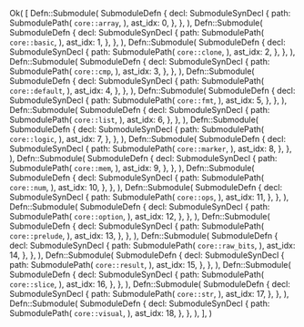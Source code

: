 Ok(
    [
        Defn::Submodule(
            SubmoduleDefn {
                decl: SubmoduleSynDecl {
                    path: SubmodulePath(
                        `core::array`,
                    ),
                    ast_idx: 0,
                },
            },
        ),
        Defn::Submodule(
            SubmoduleDefn {
                decl: SubmoduleSynDecl {
                    path: SubmodulePath(
                        `core::basic`,
                    ),
                    ast_idx: 1,
                },
            },
        ),
        Defn::Submodule(
            SubmoduleDefn {
                decl: SubmoduleSynDecl {
                    path: SubmodulePath(
                        `core::clone`,
                    ),
                    ast_idx: 2,
                },
            },
        ),
        Defn::Submodule(
            SubmoduleDefn {
                decl: SubmoduleSynDecl {
                    path: SubmodulePath(
                        `core::cmp`,
                    ),
                    ast_idx: 3,
                },
            },
        ),
        Defn::Submodule(
            SubmoduleDefn {
                decl: SubmoduleSynDecl {
                    path: SubmodulePath(
                        `core::default`,
                    ),
                    ast_idx: 4,
                },
            },
        ),
        Defn::Submodule(
            SubmoduleDefn {
                decl: SubmoduleSynDecl {
                    path: SubmodulePath(
                        `core::fmt`,
                    ),
                    ast_idx: 5,
                },
            },
        ),
        Defn::Submodule(
            SubmoduleDefn {
                decl: SubmoduleSynDecl {
                    path: SubmodulePath(
                        `core::list`,
                    ),
                    ast_idx: 6,
                },
            },
        ),
        Defn::Submodule(
            SubmoduleDefn {
                decl: SubmoduleSynDecl {
                    path: SubmodulePath(
                        `core::logic`,
                    ),
                    ast_idx: 7,
                },
            },
        ),
        Defn::Submodule(
            SubmoduleDefn {
                decl: SubmoduleSynDecl {
                    path: SubmodulePath(
                        `core::marker`,
                    ),
                    ast_idx: 8,
                },
            },
        ),
        Defn::Submodule(
            SubmoduleDefn {
                decl: SubmoduleSynDecl {
                    path: SubmodulePath(
                        `core::mem`,
                    ),
                    ast_idx: 9,
                },
            },
        ),
        Defn::Submodule(
            SubmoduleDefn {
                decl: SubmoduleSynDecl {
                    path: SubmodulePath(
                        `core::num`,
                    ),
                    ast_idx: 10,
                },
            },
        ),
        Defn::Submodule(
            SubmoduleDefn {
                decl: SubmoduleSynDecl {
                    path: SubmodulePath(
                        `core::ops`,
                    ),
                    ast_idx: 11,
                },
            },
        ),
        Defn::Submodule(
            SubmoduleDefn {
                decl: SubmoduleSynDecl {
                    path: SubmodulePath(
                        `core::option`,
                    ),
                    ast_idx: 12,
                },
            },
        ),
        Defn::Submodule(
            SubmoduleDefn {
                decl: SubmoduleSynDecl {
                    path: SubmodulePath(
                        `core::prelude`,
                    ),
                    ast_idx: 13,
                },
            },
        ),
        Defn::Submodule(
            SubmoduleDefn {
                decl: SubmoduleSynDecl {
                    path: SubmodulePath(
                        `core::raw_bits`,
                    ),
                    ast_idx: 14,
                },
            },
        ),
        Defn::Submodule(
            SubmoduleDefn {
                decl: SubmoduleSynDecl {
                    path: SubmodulePath(
                        `core::result`,
                    ),
                    ast_idx: 15,
                },
            },
        ),
        Defn::Submodule(
            SubmoduleDefn {
                decl: SubmoduleSynDecl {
                    path: SubmodulePath(
                        `core::slice`,
                    ),
                    ast_idx: 16,
                },
            },
        ),
        Defn::Submodule(
            SubmoduleDefn {
                decl: SubmoduleSynDecl {
                    path: SubmodulePath(
                        `core::str`,
                    ),
                    ast_idx: 17,
                },
            },
        ),
        Defn::Submodule(
            SubmoduleDefn {
                decl: SubmoduleSynDecl {
                    path: SubmodulePath(
                        `core::visual`,
                    ),
                    ast_idx: 18,
                },
            },
        ),
    ],
)